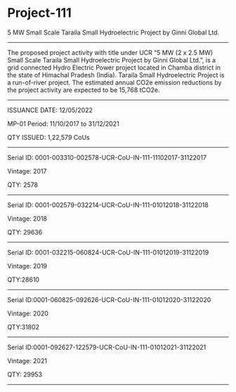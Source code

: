 # Project-111
5 MW Small Scale Taraila Small Hydroelectric Project by Ginni Global Ltd.
_______________________________

The proposed project activity with title under UCR “5 MW (2 x 2.5 MW) Small Scale Taraila Small Hydroelectric Project by Ginni Global Ltd.”, is a grid connected Hydro Electric Power project located in Chamba district in the state of Himachal Pradesh (India). Taraila Small Hydroelectric Project is a run-of-river project. The estimated annual CO2e emission reductions by the project activity are expected to be 15,768 tCO2e.

____________
ISSUANCE DATE: 12/05/2022

MP-01 Period: 11/10/2017 to 31/12/2021

QTY ISSUED: 1,22,579 CoUs
______________
Serial ID: 0001-003310-002578-UCR-CoU-IN-111-11102017-31122017

Vintage: 2017

QTY: 2578
________
Serial ID: 0001-002579-032214-UCR-CoU-IN-111-01012018-31122018

Vintage: 2018

QTY: 29636
_________
Serial ID: 0001-032215-060824-UCR-CoU-IN-111-01012019-31122019

Vintage: 2019

QTY:28610
_____________
Serial ID:0001-060825-092626-UCR-CoU-IN-111-01012020-31122020

Vintage: 2020

QTY:31802 
____________
Serial ID:0001-092627-122579-UCR-CoU-IN-111-01012021-31122021

Vintage: 2021

QTY: 29953
______________

